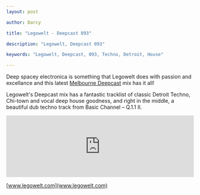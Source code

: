```yaml
---
layout: post

author: Darcy

title: "Legowelt - Deepcast 093"

description: "Legowelt, Deepcast 093"

keywords: "Legowelt, Deepcast, 093, Techno, Detroit, House"

---
```


Deep spacey electronica is something that Legowelt does with passion and excellance and this latest [Melbourne Deepcast](http://www.melbournedeepcast.net/) mix has it all!

Legowelt's Deepcast mix has a fantastic tracklist of classic Detroit Techno, Chi-town and vocal deep house goodness, and right in the middle, a beautiful dub techno track from Basic Channel – Q.1.1 II.


<iframe width="100%" height="166" scrolling="no" frameborder="no" src="https://w.soundcloud.com/player/?url=http%3A%2F%2Fapi.soundcloud.com%2Ftracks%2F97520124&secret_token=s-5Uibz"></iframe>


[www.legowelt.com](www.legowelt.com)